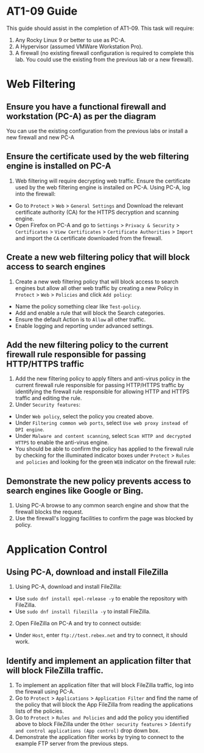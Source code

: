 # AT1-09 Guide
This guide should assist in the completion of AT1-09.
This task will require:
1. Any Rocky Linux 9 or better to use as PC-A.
2. A Hypervisor (assumed VMWare Workstation Pro).
3. A firewall (no existing firewall configuration is required to complete this lab. You could use the existing from the previous lab or a new firewall).

# Web Filtering

## Ensure you have a functional firewall and workstation (PC-A) as per the diagram
You can use the existing configuration from the previous labs or install a new firewall and new PC-A

## Ensure the certificate used by the web filtering engine is installed on PC-A
1.  Web filtering will require decrypting web traffic. Ensure the certificate used by the web filtering engine is installed on PC-A. Using PC-A, log into the firewall:
  * Go to `Protect` > `Web` > `General Settings` and Download the relevant certificate authority (CA) for the HTTPS decryption and scanning engine.
  * Open Firefox on PC-A and go to `Settings` > `Privacy & Security` > `Certificates` > `View Certificates` > `Certificate Authorities` > `Import` and import the `CA` certificate downloaded from the firewall.

## Create a new web filtering policy that will block access to search engines
1.  Create a new web filtering policy that will block access to search engines but allow all other web traffic by creating a new Policy in `Protect` > `Web` > `Policies` and click `Add policy`:
  *  Name the policy something clear like `Test-policy`.
  *  Add and enable a rule that will block the Search categories.
  *  Ensure the default Action is to `Allow` all other traffic.
  *  Enable logging and reporting under advanced settings.

## Add the new filtering policy to the current firewall rule responsible for passing HTTP/HTTPS traffic
1.  Add the new filtering policy to apply filters and anti-virus policy in the current firewall rule responsible for passing HTTP/HTTPS traffic by identifying the firewall rule responsible for allowing HTTP and HTTPS traffic and editing the rule.
2.  Under `Security features`:
  *  Under `Web policy`, select the policy you created above.
  *  Under `Filtering common web ports`, select `Use web proxy instead of DPI engine`.
  *  Under `Malware and content scanning`, select `Scan HTTP and decrypted HTTPS` to enable the anti-virus engine.
  *  You should be able to confirm the policy has applied to the firewall rule by checking for the illuminated indicator boxes under `Protect` > `Rules and policies` and looking for the green `WEB` indicator on the firewall rule:

## Demonstrate the new policy prevents access to search engines like Google or Bing.
1.  Using PC-A browse to any common search engine and show that the firewall blocks the request.
2.  Use the firewall's logging facilities to confirm the page was blocked by policy.

# Application Control

## Using PC-A, download and install FileZilla
1.  Using PC-A, download and install FileZilla:
  *  Use `sudo dnf install epel-release -y` to enable the repository with FileZilla.
  *  Use `sudo dnf install filezilla -y` to install FileZilla.
2.  Open FileZilla on PC-A and try to connect outside:
  *  Under `Host`, enter `ftp://test.rebex.net` and try to connect, it should work.

## Identify and implement an application filter that will block FileZilla traffic.
1.  To implement an application filter that will block FileZilla traffic, log into the firewall using PC-A.
2.  Go to `Protect` > `Applications` > `Application Filter` and find the name of the policy that will block the App FileZilla from reading the applications lists of the policies.
3.  Go to `Protect` > `Rules and Policies` and add the policy you identified above to block FileZilla under the `Other security features` > `Identify and control applications (App control)` drop down box.
4.  Demonstrate the application filter works by trying to connect to the example FTP server from the previous steps.
